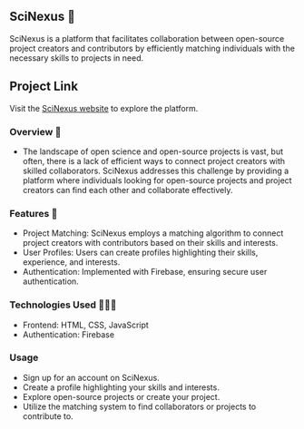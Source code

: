 ## SciNexus 🚀
SciNexus is a platform that facilitates collaboration between open-source project creators and contributors by efficiently matching individuals with the necessary skills to projects in need.

## Project Link
Visit the [SciNexus website](https://www.scinexus.co) to explore the platform.

### Overview 📃
- The landscape of open science and open-source projects is vast, but often, there is a lack of efficient ways to connect project creators with skilled collaborators. SciNexus addresses this challenge by providing a platform where individuals looking for open-source projects and project creators can find each other and collaborate effectively.

### Features 🌟
- Project Matching: SciNexus employs a matching algorithm to connect project creators with contributors based on their skills and interests.
- User Profiles: Users can create profiles highlighting their skills, experience, and interests.
- Authentication: Implemented with Firebase, ensuring secure user authentication.

### Technologies Used 👨🏻‍💻
- Frontend: HTML, CSS, JavaScript
- Authentication: Firebase

### Usage 
- Sign up for an account on SciNexus.
- Create a profile highlighting your skills and interests.
- Explore open-source projects or create your project.
- Utilize the matching system to find collaborators or projects to contribute to.
